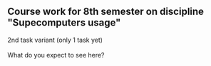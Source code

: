## Course work for 8th semester on discipline "Supecomputers usage"
2nd task variant (only 1 task yet)
<br><br>
What do you expect to see here?